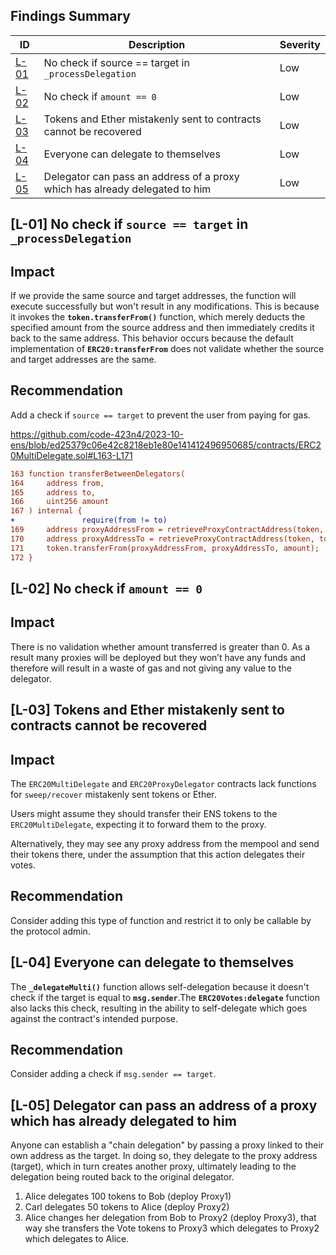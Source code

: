 ## Findings Summary

| ID | Description | Severity |
| - | - | - |
| [L-01](#l-01-no-check-if-source--target-in-_processdelegation) | No check if source == target in `_processDelegation` | Low |
| [L-02](#l-02-no-check-if-amount--0) | No check if `amount == 0` | Low |
| [L-03](#l-03-tokens-and-ether-mistakenly-sent-to-contracts-cannot-be-recovered) | Tokens and Ether mistakenly sent to contracts cannot be recovered | Low |
| [L-04](#l-04-everyone-can-delegate-to-themselves) | Everyone can delegate to themselves | Low |
| [L-05](#l-05-delegator-can-pass-an-address-of-a-proxy-which-has-already-delegated-to-him) | Delegator can pass an address of a proxy which has already delegated to him | Low |

## [L-01] No check if `source == target` in `_processDelegation`

## Impact

If we provide the same source and target addresses, the function will execute successfully but won't result in any modifications.
This is because it invokes the **`token.transferFrom()`** function, which merely deducts the specified amount from the source address and then immediately credits it back to the same address. This behavior occurs because the default implementation of **`ERC20:transferFrom`** does not validate whether the source and target addresses are the same.

## Recommendation

Add a check if `source == target` to prevent the user from paying for gas.

https://github.com/code-423n4/2023-10-ens/blob/ed25379c06e42c8218eb1e80e141412496950685/contracts/ERC20MultiDelegate.sol#L163-L171

```diff
163	function transferBetweenDelegators(
164		address from,
165		address to,
166		uint256 amount
167	) internal {
+               require(from != to)
169		address proxyAddressFrom = retrieveProxyContractAddress(token, from);
170		address proxyAddressTo = retrieveProxyContractAddress(token, to);
171		token.transferFrom(proxyAddressFrom, proxyAddressTo, amount);
172	}
```

## [L-02] No check if `amount == 0`

## Impact

There is no validation whether amount transferred is greater than 0. As a result many proxies will be deployed but they won’t have any funds and therefore will result in a waste of gas and not giving any value to the delegator.

## [L-03] **Tokens and Ether mistakenly sent to contracts cannot be recovered**

## Impact

The `ERC20MultiDelegate` and `ERC20ProxyDelegator` contracts lack functions for `sweep/recover` mistakenly sent tokens or Ether.

Users might assume they should transfer their ENS tokens to the `ERC20MultiDelegate`, expecting it to forward them to the proxy.

Alternatively, they may see any proxy address from the mempool and send their tokens there, under the assumption that this action delegates their votes.

## Recommendation

Consider adding this type of function and restrict it to only be callable by the protocol admin.

## [L-04] Everyone can delegate to themselves

The **`_delegateMulti()`** function allows self-delegation because it doesn't check if the target is equal to **`msg.sender`**.The **`ERC20Votes:delegate`** function also lacks this check, resulting in the ability to self-delegate which goes against the contract's intended purpose.

## Recommendation

Consider adding a check if `msg.sender == target`.

## [L-05] Delegator can pass an address of a proxy which has already delegated to him

Anyone can establish a "chain delegation" by passing a proxy linked to their own address as the target. In doing so, they delegate to the proxy address (target), which in turn creates another proxy, ultimately leading to the delegation being routed back to the original delegator.

1. Alice delegates 100 tokens to Bob (deploy Proxy1)
2. Carl delegates 50 tokens to Alice (deploy Proxy2)
3. Alice changes her delegation from Bob to Proxy2 (deploy Proxy3), that way she transfers the Vote tokens to Proxy3 which delegates to Proxy2 which delegates to Alice.